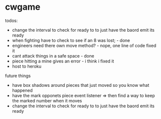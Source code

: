 # cwgame
todos: 
- change the interval to check for ready to to just have the baord emit its ready
- when fighting have to check to see if an 8 was lost; - done
- engineers need there own move method? - nope, one line of code fixed it
- cant attack things in a safe space - done
- piece hitting a mine gives an error - i think i fixed it
- host to heroku

future things
- have box shadows around pieces that just moved so you know what happened
- have the mark opponets piece event listener => then find a way to keep the marked number when it moves
- change the interval to check for ready to to just have the baord emit its ready
